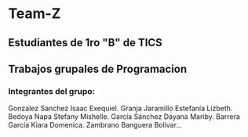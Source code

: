 # Team-Z
## Estudiantes de 1ro "B" de TICS
## Trabajos grupales de Programacion
### Integrantes del grupo:
Gonzalez Sanchez Isaac Exequiel.
Granja Jaramillo Estefanía Lizbeth.
Bedoya Napa Stefany Mishelle.
García Sánchez Dayana Mariby.
Barrera García Kiara Domenica.
Zambrano Banguera Bolivar...
